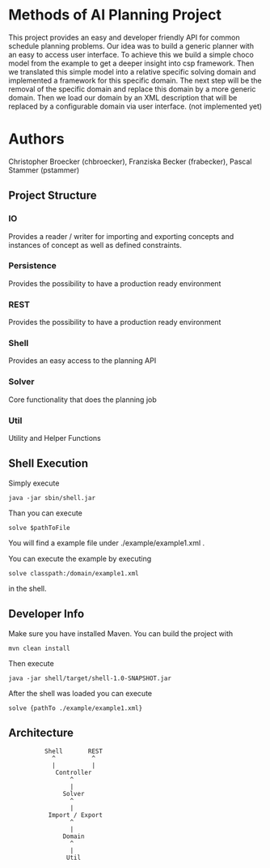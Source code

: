 # Methods of AI Planning Project

This project provides an easy and developer friendly API for common schedule planning problems. Our idea was to build a
generic planner with an easy to access user interface. To achieve this we build a simple choco model from the example to get
a deeper insight into csp framework. Then we translated this simple model into a relative specific solving domain and
implemented a framework for this specific domain. The next step will be the removal of the specific domain and replace this
domain by a more generic domain. Then we load our domain by an XML description that will be replaced by a configurable domain via
user interface. (not implemented yet)

# Authors

Christopher Broecker (chbroecker), Franziska Becker (frabecker), Pascal Stammer (pstammer)

## Project Structure

### IO
Provides a reader / writer for importing and exporting concepts and instances of concept as well as defined constraints.

### Persistence
Provides the possibility to have a production ready environment

### REST
Provides the possibility to have a production ready environment

### Shell
Provides an easy access to the planning API

### Solver
Core functionality that does the planning job

### Util
Utility and Helper Functions

## Shell Execution

Simply execute

    java -jar sbin/shell.jar

Than you can execute

    solve $pathToFile

You will find a example file under ./example/example1.xml .

You can execute the example by executing

    solve classpath:/domain/example1.xml

in the shell.

## Developer Info
Make sure you have installed Maven. You can build the project with

    mvn clean install

Then execute

    java -jar shell/target/shell-1.0-SNAPSHOT.jar

After the shell was loaded you can execute

    solve {pathTo ./example/example1.xml}

## Architecture


              Shell       REST
                ^          ^
                |          |
                 Controller
                     ^
                     |
                   Solver
                     ^
                     |
               Import / Export
                     ^
                     |
                   Domain
                     ^
                     |
                    Util
